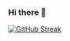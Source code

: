 ### Hi there 👋

<!--
**Gatc-18/Gatc-18** is a ✨ _special_ ✨ repository because its `README.md` (this file) appears on your GitHub profile.

Here are some ideas to get you started:

- 🔭 I’m currently working on ...
- 🌱 I’m currently learning ...
- 👯 I’m looking to collaborate on ...
- 🤔 I’m looking for help with ...
- 💬 Ask me about ...
- 📫 How to reach me: ...
- 😄 Pronouns: ...
- ⚡ Fun fact: ...
-->
[![GitHub Streak](http://github-readme-streak-stats.herokuapp.com?user=Gatc-18&theme=chartreuse-dark&hide_border=true)](https://git.io/streak-stats)


